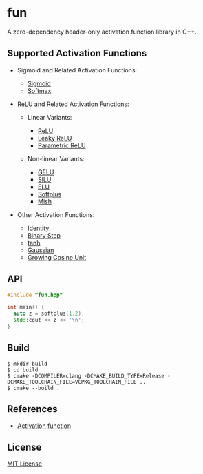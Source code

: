 # fun

A zero-dependency header-only activation function library in C++.

## Supported Activation Functions

- Sigmoid and Related Activation Functions:

  - [Sigmoid][sigmoid]
  - [Softmax][softmax]

- ReLU and Related Activation Functions:

  - Linear Variants:

    - [ReLU][relu]
    - [Leaky ReLU][leakyrelu]
    - [Parametric ReLU][parametricrelu]

  - Non-linear Variants:

    - [GELU][gelu]
    - [SiLU][silu]
    - [ELU][elu]
    - [Softplus][softplus]
    - [Mish][mish]

- Other Activation Functions:

  - [Identity][identity]
  - [Binary Step][binarystep]
  - [tanh][tanh]
  - [Gaussian][gaussian]
  - [Growing Cosine Unit][growingcosineunit]

## API

```cpp
#include "fun.hpp"

int main() {
  auto z = softplus(1.2);
  std::cout << z << '\n';
}
```

## Build

```console
$ mkdir build
$ cd build
$ cmake -DCOMPILER=clang -DCMAKE_BUILD_TYPE=Release -DCMAKE_TOOLCHAIN_FILE=VCPKG_TOOLCHAIN_FILE ..
$ cmake --build .
```

## References

- [Activation function](https://en.wikipedia.org/wiki/Activation_function)

## License

[MIT License](LICENSE)

[sigmoid]: https://en.wikipedia.org/wiki/Sigmoid_function
[softmax]: https://en.wikipedia.org/wiki/Softmax_function
[relu]: https://en.wikipedia.org/wiki/Rectifier_(neural_networks)
[leakyrelu]: https://en.wikipedia.org/wiki/Rectifier_(neural_networks)#Leaky_ReLU
[parametricrelu]: https://en.wikipedia.org/wiki/Rectifier_(neural_networks)#Parametric_ReLUQ
[gelu]: https://en.wikipedia.org/wiki/Rectifier_(neural_networks)#Gaussian_Error_Linear_Unit_(GELU)
[silu]: https://en.wikipedia.org/wiki/Rectifier_(neural_networks)#SiLU
[elu]: https://en.wikipedia.org/wiki/Rectifier_(neural_networks)#ELU
[softplus]: https://en.wikipedia.org/wiki/Rectifier_(neural_networks)#Softplus
[mish]: https://en.wikipedia.org/wiki/Rectifier_(neural_networks)#Mish
[identity]: https://en.wikipedia.org/wiki/Identity_function
[binarystep]: https://en.wikipedia.org/wiki/Heaviside_step_function
[tanh]: https://en.wikipedia.org/wiki/Hyperbolic_functions#Hyperbolic_tangent
[gaussian]: https://en.wikipedia.org/wiki/Gaussian_function
[growingcosineunit]: https://arxiv.org/abs/2108.12943
